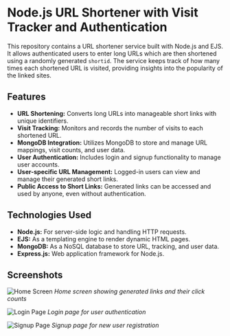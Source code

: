 # Node.js URL Shortener with Visit Tracker and Authentication

This repository contains a URL shortener service built with Node.js and EJS. It allows authenticated users to enter long URLs which are then shortened using a randomly generated `shortid`. The service keeps track of how many times each shortened URL is visited, providing insights into the popularity of the linked sites.

## Features

- **URL Shortening:** Converts long URLs into manageable short links with unique identifiers.
- **Visit Tracking:** Monitors and records the number of visits to each shortened URL.
- **MongoDB Integration:** Utilizes MongoDB to store and manage URL mappings, visit counts, and user data.
- **User Authentication:** Includes login and signup functionality to manage user accounts.
- **User-specific URL Management:** Logged-in users can view and manage their generated short links.
- **Public Access to Short Links:** Generated links can be accessed and used by anyone, even without authentication.

## Technologies Used

- **Node.js:** For server-side logic and handling HTTP requests.
- **EJS:** As a templating engine to render dynamic HTML pages.
- **MongoDB:** As a NoSQL database to store URL, tracking, and user data.
- **Express.js:** Web application framework for Node.js.

## Screenshots

![Home Screen](screenshots/home_screen.png)
*Home screen showing generated links and their click counts*

![Login Page](screenshots/login_page.png)
*Login page for user authentication*

![Signup Page](screenshots/signup_page.png)
*Signup page for new user registration*
